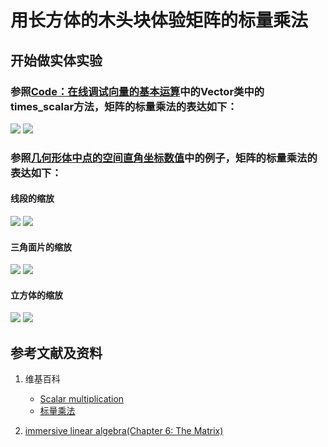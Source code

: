 # 用长方体的木头块体验矩阵的标量乘法

## 开始做实体实验

### 参照[**Code：在线调试向量的基本运算**](https://gitee.com/quanbinn/Learn-Mathematical-Olympiad-The-Interactive-Way/blob/master/chapters/%E7%BA%BF%E6%80%A7%E4%BB%A3%E6%95%B0/%E5%90%91%E9%87%8F/Code%EF%BC%9A%E5%9C%A8%E7%BA%BF%E8%B0%83%E8%AF%95%E5%90%91%E9%87%8F%E7%9A%84%E5%9F%BA%E6%9C%AC%E8%BF%90%E7%AE%97.md)中的Vector类中的times_scalar方法，矩阵的标量乘法的表达如下：

![](/images/线性代数/矩阵/用长方体的木头块体验矩阵的标量乘法/1a1.jpg)
![](/images/线性代数/矩阵/用长方体的木头块体验矩阵的标量乘法/1a2.jpg)

### 参照[几何形体中点的空间直角坐标数值](https://gitee.com/quanbinn/learn-PEIM-the-experimental-way#几何形体中点的空间直角坐标数值)中的例子，矩阵的标量乘法的表达如下：

#### 线段的缩放
![](/images/线性代数/矩阵/用长方体的木头块体验矩阵的标量乘法/2a1.jpg)
![](/images/线性代数/矩阵/用长方体的木头块体验矩阵的标量乘法/2a2.jpg)

#### 三角面片的缩放
![](/images/线性代数/矩阵/用长方体的木头块体验矩阵的标量乘法/3a1.jpg)
![](/images/线性代数/矩阵/用长方体的木头块体验矩阵的标量乘法/3a2.jpg)

#### 立方体的缩放
![](/images/线性代数/矩阵/用长方体的木头块体验矩阵的标量乘法/4a1.jpg)
![](/images/线性代数/矩阵/用长方体的木头块体验矩阵的标量乘法/4a2.jpg)

## 参考文献及资料

1. 维基百科
	- [Scalar multiplication](https://en.wikipedia.org/wiki/Scalar_multiplication) 
	- [标量乘法](https://zh.wikipedia.org/wiki/%E6%A0%87%E9%87%8F%E4%B9%98%E6%B3%95) 

2. [immersive linear algebra(Chapter 6: The Matrix)](http://immersivemath.com/ila/ch06_matrices/ch06.html)

